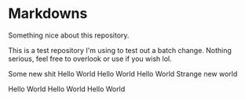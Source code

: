 # Markdowns

Something nice about this repository.

This is a test repository I'm using to test out a batch change. Nothing serious, feel free to overlook or use if you wish lol.

Some new shit
Hello World
Hello World
Hello World
Strange new world

Hello World
Hello World
Hello World
